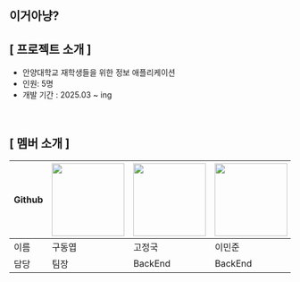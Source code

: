 ## 이거아냥?

<!--

**Here are some ideas to get you started:**

🙋‍♀️ A short introduction - what is your organization all about?
🌈 Contribution guidelines - how can the community get involved?
👩‍💻 Useful resources - where can the community find your docs? Is there anything else the community should know?
🍿 Fun facts - what does your team eat for breakfast?
🧙 Remember, you can do mighty things with the power of [Markdown](https://docs.github.com/github/writing-on-github/getting-started-with-writing-and-formatting-on-github/basic-writing-and-formatting-syntax)
-->

## **[ 프로젝트 소개 ]**

- 안양대학교 재학생들을 위한 정보 애플리케이션
- 인원: 5명
- 개발 기간 : 2025.03 ~ ing

<br>

## **[ 멤버 소개 ]**
| Github | [<img src="https://avatars.githubusercontent.com/dongyeop00" width="130px;">](https://github.com/dongyeop00) | [<img src="https://avatars.githubusercontent.com/jeonggugo" width="130px;">](https://github.com/jeonggugo) | [<img src="https://avatars.githubusercontent.com/leeminjxun" width="130px;">](https://github.com/leeminjxun) | [<img src="https://avatars.githubusercontent.com/eunbyeol" width="130px;">](https://github.com/eunbyeol) | [<img src="https://avatars.githubusercontent.com/joonwoong2" width="130px;">](https://github.com/joonwoong2) |
|---|---|---|---|---|---|
| 이름 | 구동엽 | 고정국 | 이민준 | 배은별 | 문준웅 |
| 담당 | 팀장 | BackEnd | BackEnd | Front | Crawling |
